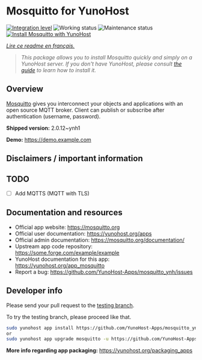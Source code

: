 <!--
N.B.: This README was automatically generated by https://github.com/YunoHost/apps/tree/master/tools/README-generator
It shall NOT be edited by hand.
-->

# Mosquitto for YunoHost

[![Integration level](https://dash.yunohost.org/integration/mosquitto.svg)](https://dash.yunohost.org/appci/app/mosquitto) ![Working status](https://ci-apps.yunohost.org/ci/badges/mosquitto.status.svg) ![Maintenance status](https://ci-apps.yunohost.org/ci/badges/mosquitto.maintain.svg)  
[![Install Mosquitto with YunoHost](https://install-app.yunohost.org/install-with-yunohost.svg)](https://install-app.yunohost.org/?app=mosquitto)

*[Lire ce readme en français.](./README_fr.md)*

> *This package allows you to install Mosquitto quickly and simply on a YunoHost server.
If you don't have YunoHost, please consult [the guide](https://yunohost.org/#/install) to learn how to install it.*

## Overview

[Mosquitto](https://mosquitto.org/) gives you interconnect your objects and applications with an open source MQTT broker. Client can publish or subscribe after authentication (username, password).


**Shipped version:** 2.0.12~ynh1

**Demo:** https://demo.example.com
## Disclaimers / important information

## TODO

- [ ] Add MQTTS (MQTT with TLS)

## Documentation and resources

* Official app website: <https://mosquitto.org>
* Official user documentation: <https://yunohost.org/apps>
* Official admin documentation: <https://mosquitto.org/documentation/>
* Upstream app code repository: <https://some.forge.com/example/example>
* YunoHost documentation for this app: <https://yunohost.org/app_mosquitto>
* Report a bug: <https://github.com/YunoHost-Apps/mosquitto_ynh/issues>

## Developer info

Please send your pull request to the [testing branch](https://github.com/YunoHost-Apps/mosquitto_ynh/tree/testing).

To try the testing branch, please proceed like that.

``` bash
sudo yunohost app install https://github.com/YunoHost-Apps/mosquitto_ynh/tree/testing --debug
or
sudo yunohost app upgrade mosquitto -u https://github.com/YunoHost-Apps/mosquitto_ynh/tree/testing --debug
```

**More info regarding app packaging:** <https://yunohost.org/packaging_apps>
